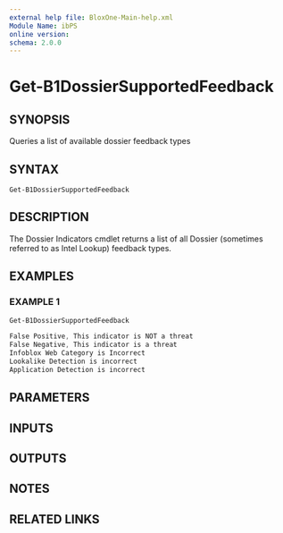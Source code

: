 ```yaml
---
external help file: BloxOne-Main-help.xml
Module Name: ibPS
online version:
schema: 2.0.0
---
```


# Get-B1DossierSupportedFeedback

## SYNOPSIS
Queries a list of available dossier feedback types

## SYNTAX

```
Get-B1DossierSupportedFeedback
```

## DESCRIPTION
The Dossier Indicators cmdlet returns a list of all Dossier (sometimes referred to as Intel Lookup) feedback types.

## EXAMPLES

### EXAMPLE 1
```powershell
Get-B1DossierSupportedFeedback

False Positive, This indicator is NOT a threat
False Negative, This indicator is a threat
Infoblox Web Category is Incorrect
Lookalike Detection is incorrect
Application Detection is incorrect
```

## PARAMETERS

## INPUTS

## OUTPUTS

## NOTES

## RELATED LINKS
